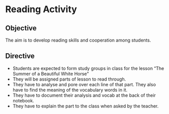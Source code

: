 # Reading Activity

## Objective

The aim is to develop reading skills and cooperation among students.

## Directive

* Students are expected to form study groups in class for the lesson “The Summer of a Beautiful White Horse”
* They will be assigned parts of lesson to read through.
* They have to analyse and pore over each line of that part. They also have to find the meaning of the vocabulary words in it.
* They have to document their analysis and vocab at the back of their notebook.
* They have to explain the part to the class when asked by the teacher.

